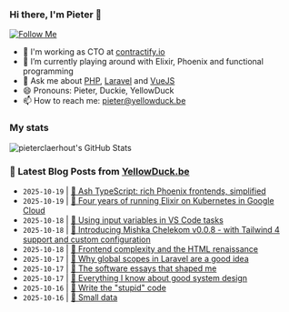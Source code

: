 ### Hi there, I'm Pieter 👋  
[![Follow Me](https://img.shields.io/github/followers/pieterclaerhout?label=Follow&style=social)](https://github.com/pieterclaerhout)

- 🏢 I'm working as CTO at [contractify.io](https://contractify.io)
- 🌱 I’m currently playing around with Elixir, Phoenix and functional programming
- 💬 Ask me about [PHP](https://php.net), [Laravel](http://laravel.com) and [VueJS](https://vuejs.org)
- 😄 Pronouns: Pieter, Duckie, YellowDuck
- 📫 How to reach me: pieter@yellowduck.be

### My stats

![pieterclaerhout's GitHub Stats](https://github-readme-stats.vercel.app/api?username=pieterclaerhout&show_icons=true&count_private=true&line_height=40)

### 📩 Latest Blog Posts from [YellowDuck.be](https://www.yellowduck.be/)
<!-- BLOG-POST-LIST:START -->
- `2025-10-19` | [🔗 Ash TypeScript: rich Phoenix frontends, simplified](https://www.yellowduck.be/posts/ash-typescript-rich-phoenix-frontends-simplified)  
- `2025-10-19` | [🔗 Four years of running Elixir on Kubernetes in Google Cloud](https://www.yellowduck.be/posts/four-years-of-running-elixir-on-kubernetes-in-google-cloud-piotr-szmielew-elixirconf-eu-2025)  
- `2025-10-18` | [🐥 Using input variables in VS Code tasks](https://www.yellowduck.be/posts/is-it-possible-to-pass-arguments-to-a-task-in-visual-studio-code)  
- `2025-10-18` | [🔗 Introducing Mishka Chelekom v0.0.8 - with Tailwind 4 support and custom configuration](https://www.yellowduck.be/posts/introducing-mishka-chelekom-v0-0-8-with-tailwind-4-support-and-custom-configuration)  
- `2025-10-18` | [🔗 Frontend complexity and the HTML renaissance](https://www.yellowduck.be/posts/frontend-complexity-and-the-html-renaissance)  
- `2025-10-17` | [🐥 Why global scopes in Laravel are a good idea](https://www.yellowduck.be/posts/why-global-scopes-in-laravel-are-a-good-idea)  
- `2025-10-17` | [🔗 The software essays that shaped me](https://www.yellowduck.be/posts/the-software-essays-that-shaped-me)  
- `2025-10-17` | [🔗 Everything I know about good system design](https://www.yellowduck.be/posts/everything-i-know-about-good-system-design)  
- `2025-10-16` | [🔗 Write the &quot;stupid&quot; code](https://www.yellowduck.be/posts/write-the-stupid-code)  
- `2025-10-16` | [🔗 Small data](https://www.yellowduck.be/posts/small-data)  

<!-- BLOG-POST-LIST:END -->
